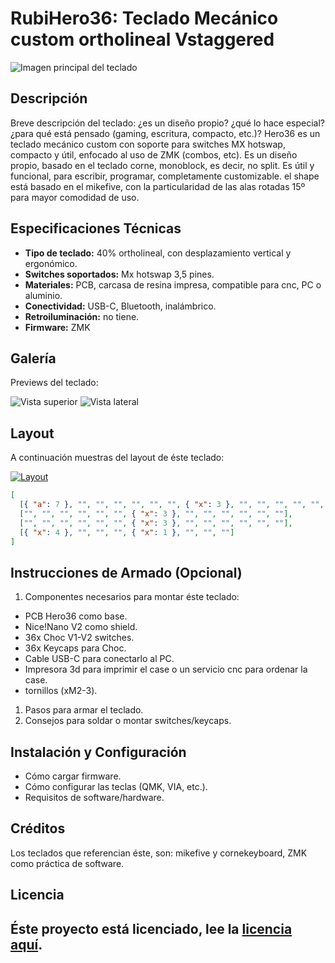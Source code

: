 # RubiHero36: Teclado Mecánico custom ortholineal Vstaggered

![Imagen principal del teclado](ruta/a/tu/imagen.jpg)

## Descripción

Breve descripción del teclado: ¿es un diseño propio? ¿qué lo hace especial? ¿para qué está pensado (gaming, escritura, compacto, etc.)?
Hero36 es un teclado mecánico custom con soporte para switches MX hotswap, compacto y útil, enfocado al uso de ZMK (combos, etc).
Es un diseño propio, basado en el teclado corne, monoblock, es decir, no split.
Es útil y funcional, para escribir, programar, completamente customizable.
el shape está basado en el mikefive, con la particularidad de las alas rotadas 15º para mayor comodidad de uso.

## Especificaciones Técnicas

- **Tipo de teclado:** 40% ortholineal, con desplazamiento vertical y ergonómico.
- **Switches soportados:** Mx hotswap 3,5 pines.
- **Materiales:** PCB, carcasa de resina impresa, compatible para cnc, PC o aluminio.
- **Conectividad:** USB-C, Bluetooth, inalámbrico.
- **Retroiluminación:** no tiene.
- **Firmware:** ZMK

## Galería

Previews del teclado:

![Vista superior](ruta/a/imagen2.jpg)
![Vista lateral](ruta/a/imagen3.jpg)

## Layout
A continuación muestras del layout de éste teclado:

[![Layout](ruta/a/layout.png)](https://imgur.com/a/yv3qFPl)

```json
[
  [{ "a": 7 }, "", "", "", "", "", "", { "x": 3 }, "", "", "", "", "", ""],
  ["", "", "", "", "", "", { "x": 3 }, "", "", "", "", "", ""],
  ["", "", "", "", "", "", { "x": 3 }, "", "", "", "", "", ""],
  [{ "x": 4 }, "", "", "", { "x": 1 }, "", "", ""]
]
```

## Instrucciones de Armado (Opcional)

1. Componentes necesarios para montar éste teclado:
- PCB Hero36 como base.
- Nice!Nano V2 como shield.
- 36x Choc V1-V2 switches.
- 36x Keycaps para Choc.
- Cable USB-C para conectarlo al PC.
- Impresora 3d para imprimir el case o un servicio cnc para ordenar la case.
- tornillos (xM2-3).


1. Pasos para armar el teclado.
2. Consejos para soldar o montar switches/keycaps.

## Instalación y Configuración

- Cómo cargar firmware.
- Cómo configurar las teclas (QMK, VIA, etc.).
- Requisitos de software/hardware.

## Créditos

Los teclados que referencian éste, son: mikefive y cornekeyboard, ZMK como práctica de software.

## Licencia

## Éste proyecto está licenciado, lee la [licencia aquí](LICENSE.md).
